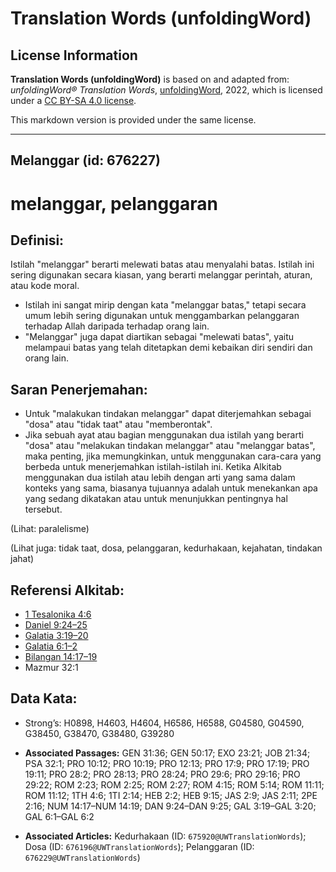 # Translation Words (unfoldingWord)

## License Information

**Translation Words (unfoldingWord)** is based on and adapted from: _unfoldingWord® Translation Words_, [unfoldingWord](https://unfoldingword.org/utw), 2022, which is licensed under a [CC BY-SA 4.0 license](https://creativecommons.org/licenses/by-sa/4.0/legalcode.en).

This markdown version is provided under the same license.



--------------------------------

## Melanggar (id: 676227)

melanggar, pelanggaran
======================

Definisi:
---------

Istilah "melanggar" berarti melewati batas atau menyalahi batas. Istilah ini sering digunakan secara kiasan, yang berarti melanggar perintah, aturan, atau kode moral.

* Istilah ini sangat mirip dengan kata "melanggar batas," tetapi secara umum lebih sering digunakan untuk menggambarkan pelanggaran terhadap Allah daripada terhadap orang lain.
* "Melanggar" juga dapat diartikan sebagai "melewati batas", yaitu melampaui batas yang telah ditetapkan demi kebaikan diri sendiri dan orang lain.

Saran Penerjemahan:
-------------------

* Untuk "malakukan tindakan melanggar" dapat diterjemahkan sebagai "dosa" atau "tidak taat" atau "memberontak".
* Jika sebuah ayat atau bagian menggunakan dua istilah yang berarti "dosa" atau "melakukan tindakan melanggar" atau "melanggar batas", maka penting, jika memungkinkan, untuk menggunakan cara\-cara yang berbeda untuk menerjemahkan istilah\-istilah ini. Ketika Alkitab menggunakan dua istilah atau lebih dengan arti yang sama dalam konteks yang sama, biasanya tujuannya adalah untuk menekankan apa yang sedang dikatakan atau untuk menunjukkan pentingnya hal tersebut.

(Lihat: paralelisme)

(Lihat juga: tidak taat, dosa, pelanggaran, kedurhakaan, kejahatan, tindakan jahat)

Referensi Alkitab:
------------------

* [1 Tesalonika 4:6](https://ref.ly/1Thess0:0)
* [Daniel 9:24–25](https://ref.ly/Dan9:24-Dan9:25)
* [Galatia 3:19–20](https://ref.ly/Gal3:19-Gal3:20)
* [Galatia 6:1–2](https://ref.ly/Gal6:1-Gal6:2)
* [Bilangan 14:17–19](https://ref.ly/Num14:17-Num14:19)
* Mazmur 32:1

Data Kata:
----------

* Strong’s: H0898, H4603, H4604, H6586, H6588, G04580, G04590, G38450, G38470, G38480, G39280

* **Associated Passages:** GEN 31:36; GEN 50:17; EXO 23:21; JOB 21:34; PSA 32:1; PRO 10:12; PRO 10:19; PRO 12:13; PRO 17:9; PRO 17:19; PRO 19:11; PRO 28:2; PRO 28:13; PRO 28:24; PRO 29:6; PRO 29:16; PRO 29:22; ROM 2:23; ROM 2:25; ROM 2:27; ROM 4:15; ROM 5:14; ROM 11:11; ROM 11:12; 1TH 4:6; 1TI 2:14; HEB 2:2; HEB 9:15; JAS 2:9; JAS 2:11; 2PE 2:16; NUM 14:17–NUM 14:19; DAN 9:24–DAN 9:25; GAL 3:19–GAL 3:20; GAL 6:1–GAL 6:2
* **Associated Articles:** Kedurhakaan (ID: `675920@UWTranslationWords`); Dosa (ID: `676196@UWTranslationWords`); Pelanggaran (ID: `676229@UWTranslationWords`)

